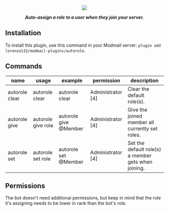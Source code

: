 <div align="center">
    <img  src="https://i.imgur.com/7DNRLHT.png" align="center">
    <p><strong><i>Auto-assign a role to a user when they join your server.</i></strong></p>
</div>

## Installation

To install this plugin, use this command in your Modmail server: `plugin add lorenzo132/modmail-plugins/autorole`.

## Commands

| name           | usage              | example               | permission        | description                                         |
| -------------- | ------------------ | --------------------- | ----------------- | --------------------------------------------------- |
| autorole clear | autorole clear     | autorole clear        | Administrator [4] | Clear the default role(s).                          |
| autorole give  | autorole give role | autorole give @Member | Administrator [4] | Give the joined member all currently set roles.     |
| autorole set   | autorole set role  | autorole set @Member  | Administrator [4] | Set the default role(s) a member gets when joining. |

## Permissions

The bot doesn't need additional permissions, but keep in mind that the role it's assigning needs to be lower in rank than the bot's role.
